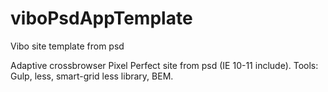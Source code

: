 # viboPsdAppTemplate
Vibo site template from psd

Adaptive crossbrowser Pixel Perfect site from psd (IE 10-11 include). Tools: Gulp, less, smart-grid less library, BEM.
